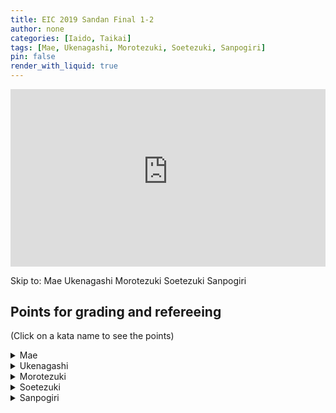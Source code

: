 ```yaml
---
title: EIC 2019 Sandan Final 1-2
author: none
categories: [Iaido, Taikai]
tags: [Mae, Ukenagashi, Morotezuki, Soetezuki, Sanpogiri]
pin: false
render_with_liquid: true
---
```


<style>
.yt {
  position: relative;
  display: block;
  width: 100%; /* width of iframe wrapper */
  height: 0;
  margin: auto;
  padding: 0% 0% 56.25%; /* 16:9 ratio */
  overflow: hidden;
}
.yt iframe {
  position: absolute;
  top: 0; bottom: 0; left: 0;
  width: 100%;
  height: 100%;
  border: 0;
}
</style>


<div class="yt">
  <iframe name="recording" width="560" height="315" src="https://www.youtube-nocookie.com/embed/LmZI7UYSRKs?start=0" allow="autoplay;" allowfullscreen></iframe>
</div>

Skip to: <a href="https://www.youtube-nocookie.com/embed/LmZI7UYSRKs?start=64&autoplay=1" style="text-decoration: none;" target="recording">Mae</a> <a href="https://www.youtube-nocookie.com/embed/LmZI7UYSRKs?start=111&autoplay=1" style="text-decoration: none;" target="recording">Ukenagashi</a> <a href="https://www.youtube-nocookie.com/embed/LmZI7UYSRKs?start=151&autoplay=1" style="text-decoration: none;" target="recording">Morotezuki</a> <a href="https://www.youtube-nocookie.com/embed/LmZI7UYSRKs?start=195&autoplay=1" style="text-decoration: none;" target="recording">Soetezuki</a> <a href="https://www.youtube-nocookie.com/embed/LmZI7UYSRKs?start=232&autoplay=1" style="text-decoration: none;" target="recording">Sanpogiri</a> 

<!--VID2
<div class="yt">
  <iframe width="560" height="315" src="https://www.youtube-nocookie.com/embed/LmZI7UYSRKs2?start=02" allowfullscreen></iframe>
</div>
VID2-->
<!--timestamps2-->
## Points for grading and refereeing
(Click on a kata name to see the points)


<details>
<summary>
Mae
</summary>
<blockquote>
a. Does the performer do enough Sayabiki when they cut the opponent's face with Nukitsuke?<br>
b. Is the sword taken into Furikaburi with a feeling of thrusting to behind the left ear?<br>
c. Is the tip of the sword above the horizontal position when in Furikaburi?<br>
d. Is the sword brought down without hesitation during Kirioroshi?<br>
e. Is the tip of the sword slightly below horizontal at the end of Kirioroshi?<br>
f. Is the shape and form of Chiburi correct?<br>
g. Is Noto performed correctly?
</blockquote>
</details>

<details>
<summary>
Ukenagashi
</summary>
<blockquote>
a. When the parry is made, does it protect the upper body?<br>
b. Is the left foot brought back behind the right foot and the cut made along the Kesa line?<br>
c. After the cut has been made, is the left hand in front of the navel and the sword tip a little below horizontal?
</blockquote>
</details>

<details>
<summary>
Morotezuki
</summary>
<blockquote>
a. Is the initial cut correctly made from the opponent's upper head down to their chin when making Nuki Uchi?<br>
b. Does the performer bring their left foot up behind their right? Is Chudan No Kamae correctly made and the sword thrust into the correct target of the body? Is the thrust made with certainty?<br>
c. Does the performer bring their sword above their head in a parrying action when pulling it out from the first opponent?
</blockquote>
</details>

<details>
<summary>
Soetezuki
</summary>
<blockquote>
a. When the initial diagonal cut is made from the opponent's right shoulder down through to the waist, is the right hand at the height of the navel and the sword tip slightly above the horizontal level?<br>
b. Is the sword held securely between the left thumb and forefinger with the right hand near the hip?<br>
c. Does the right hand finish in front of the navel after making the thrust and does the thrusting action adequately reach the opponent's body?<br>
d. When showing Zanshin, is the right elbow naturally straight and the right hand no higher or lower than the chest level?
</blockquote>
</details>

<details>
<summary>
Sanpogiri
</summary>
<blockquote>
a. Is the initial cut to the first opponent made through the correct diagonal angle from the top right side of the head down to the base of the chin?<br>
b. Is the cut to the opponent on the left performed without hesitation?<br>
c. Is the sword brought up to Furikaburi with a parrying action and does the last cut finish at the horizontal?
</blockquote>
</details>

